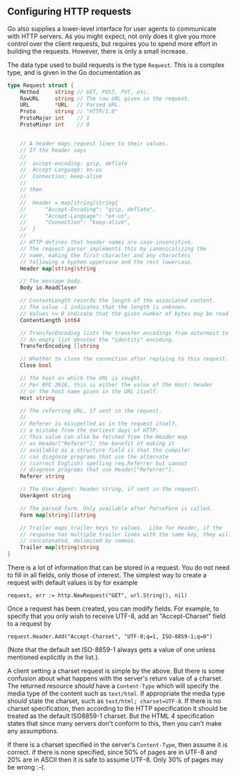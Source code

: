 ## Configuring HTTP requests

Go also supplies a lower-level interface for user agents to communicate with HTTP servers. As you might expect, not only does it give you more control over the client requests, but requires you to spend more effort in building the requests. However, there is only a small increase.

The data type used to build requests is the type `Request`. This is a complex type, and is given in the Go documentation as

```go
type Request struct {
    Method     string // GET, POST, PUT, etc.
    RawURL     string // The raw URL given in the request.
    URL        *URL   // Parsed URL.
    Proto      string // "HTTP/1.0"
    ProtoMajor int    // 1
    ProtoMinor int    // 0


    // A header maps request lines to their values.
    // If the header says
    //
    //	accept-encoding: gzip, deflate
    //	Accept-Language: en-us
    //	Connection: keep-alive
    //
    // then
    //
    //	Header = map[string]string{
    //		"Accept-Encoding": "gzip, deflate",
    //		"Accept-Language": "en-us",
    //		"Connection": "keep-alive",
    //	}
    //
    // HTTP defines that header names are case-insensitive.
    // The request parser implements this by canonicalizing the
    // name, making the first character and any characters
    // following a hyphen uppercase and the rest lowercase.
    Header map[string]string

    // The message body.
    Body io.ReadCloser

    // ContentLength records the length of the associated content.
    // The value -1 indicates that the length is unknown.
    // Values >= 0 indicate that the given number of bytes may be read from Body.
    ContentLength int64

    // TransferEncoding lists the transfer encodings from outermost to innermost.
    // An empty list denotes the "identity" encoding.
    TransferEncoding []string

    // Whether to close the connection after replying to this request.
    Close bool

    // The host on which the URL is sought.
    // Per RFC 2616, this is either the value of the Host: header
    // or the host name given in the URL itself.
    Host string

    // The referring URL, if sent in the request.
    //
    // Referer is misspelled as in the request itself,
    // a mistake from the earliest days of HTTP.
    // This value can also be fetched from the Header map
    // as Header["Referer"]; the benefit of making it
    // available as a structure field is that the compiler
    // can diagnose programs that use the alternate
    // (correct English) spelling req.Referrer but cannot
    // diagnose programs that use Header["Referrer"].
    Referer string

    // The User-Agent: header string, if sent in the request.
    UserAgent string

    // The parsed form. Only available after ParseForm is called.
    Form map[string][]string

    // Trailer maps trailer keys to values.  Like for Header, if the
    // response has multiple trailer lines with the same key, they will be
    // concatenated, delimited by commas.
    Trailer map[string]string
}
```

There is a lot of information that can be stored in a request. You do not need to fill in all fields, only those of interest. The simplest way to create a request with default values is by for example

``` 
request, err := http.NewRequest("GET", url.String(), nil)
``` 
  
Once a request has been created, you can modify fields. For example, to specify that you only wish to receive UTF-8, add an "Accept-Charset" field to a request by

```  
request.Header.Add("Accept-Charset", "UTF-8;q=1, ISO-8859-1;q=0")
``` 
  
(Note that the default set ISO-8859-1 always gets a value of one unless mentioned explicitly in the list.).

A client setting a charset request is simple by the above. But there is some confusion about what happens with the server's return value of a charset. The returned resource *should* have a `Content-Type` which will specify the media type of the content such as `text/html`. If appropriate the media type should state the charset, such as `text/html; charset=UTF-8`. If there is no charset specification, then according to the HTTP specification it should be treated as the default ISO8859-1 charset. But the HTML 4 specification states that since many servers don't conform to this, then you can't make any assumptions.

If there is a charset specified in the server's `Content-Type`, then assume it is correct. if there is none specified, since 50% of pages are in UTF-8 and 20% are in ASCII then it is safe to assume UTF-8. Only 30% of pages may be wrong :-(. 